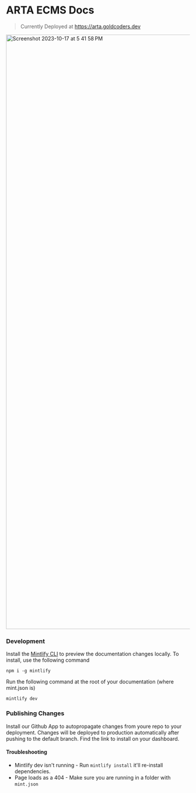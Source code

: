 # ARTA ECMS Docs

> Currently Deployed at https://arta.goldcoders.dev

<img width="1624" alt="Screenshot 2023-10-17 at 5 41 58 PM" src="https://github.com/codeitlikemiley/arta-ecms-docs/assets/28816690/5a08660a-da84-49ac-bcb3-a61906cd1dbd">

### Development

Install the [Mintlify CLI](https://www.npmjs.com/package/mintlify) to preview the documentation changes locally. To install, use the following command

```
npm i -g mintlify
```

Run the following command at the root of your documentation (where mint.json is)

```
mintlify dev
```

### Publishing Changes

Install our Github App to autopropagate changes from youre repo to your deployment. Changes will be deployed to production automatically after pushing to the default branch. Find the link to install on your dashboard.

#### Troubleshooting

- Mintlify dev isn't running - Run `mintlify install` it'll re-install dependencies.
- Page loads as a 404 - Make sure you are running in a folder with `mint.json`
